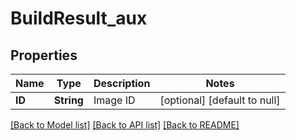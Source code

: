 # BuildResult_aux
## Properties

| Name | Type | Description | Notes |
|------------ | ------------- | ------------- | -------------|
| **ID** | **String** | Image ID | [optional] [default to null] |

[[Back to Model list]](../README.md#documentation-for-models) [[Back to API list]](../README.md#documentation-for-api-endpoints) [[Back to README]](../README.md)

